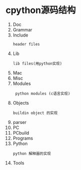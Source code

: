 # cpython源码结构

1. Doc
2. Grammar
3. Include
   ```
   header files
   ```
4. Lib
    ```
    lib files(用python实现)
    ```
5. Mac
6. Misc
7. Modules
   ```
    python modules (c语言实现)
   ```
8. Objects
   ```
   buildin object 的实现
   ```
9.  parser
10. PC
11. PCbuild
12. Programs
13. Python
    ```
    python 解释器的实现
    ```
14. Tools